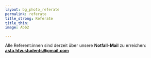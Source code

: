 ```yaml
---
layout: bg_photo_referate
permalink: referate
title_strong: Referate
title_thin: 
image: Abb2

---
```

Alle Referent:innen sind derzeit über unsere **Notfall-Mail** zu erreichen: **asta.htw.students@gmail.com**
